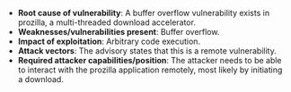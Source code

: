 - **Root cause of vulnerability**: A buffer overflow vulnerability exists in prozilla, a multi-threaded download accelerator.
- **Weaknesses/vulnerabilities present**: Buffer overflow.
- **Impact of exploitation**: Arbitrary code execution.
- **Attack vectors**: The advisory states that this is a remote vulnerability.
- **Required attacker capabilities/position**: The attacker needs to be able to interact with the prozilla application remotely, most likely by initiating a download.